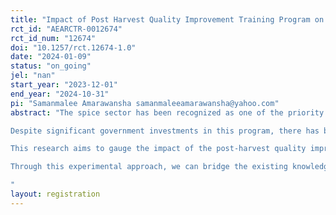 ```yaml
---
title: "Impact of Post Harvest Quality Improvement Training Program on enhancing knowledge, altering production behaviour, and improving the quality of black pepper"
rct_id: "AEARCTR-0012674"
rct_id_num: "12674"
doi: "10.1257/rct.12674-1.0"
date: "2024-01-09"
status: "on_going"
jel: "nan"
start_year: "2023-12-01"
end_year: "2024-10-31"
pi: "Samanmalee Amarawansha samanmaleeamarawansha@yahoo.com"
abstract: "The spice sector has been recognized as one of the priority sectors in Sri Lanka's National Export Strategy, targeting superior export performance through high-value markets with high quality products. The training program on post-harvest quality improvement of black pepper represents a crucial component of the Post-Harvest Technology Investment Assistant Scheme implemented by the Department of Export Agriculture in Sri Lanka with the objective of product quality enhancement.
Despite significant government investments in this program, there has been a notable absence of impact evaluation, rendering decision-making challenging, as program allocation lacks a random basis. Moreover, existing research in the realm of agricultural training and technology adoption predominantly focuses on pre-harvest aspects, leaving a substantial gap in addressing post-harvest quality improvement. 
This research aims to gauge the impact of the post-harvest quality improvement training program on three core aspects: knowledge enhancement among farmers knowledge enhancement among farmers, behavioural shifts in pepper farmers for adopting quality measures, and the resultant quality enhancement of black pepper. Conducted through a Randomized Control Trial, the study seeks to measure the knowledge gained, behavioural changes, and the quality improvements directly influenced by the training program.
Through this experimental approach, we can bridge the existing knowledge gaps and contribute to the development of more effective, evidence-based interventions in the field of post-harvest quality improvement in black pepper.
"
layout: registration
---
```


